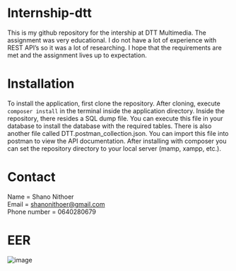 # Internship-dtt
This is my github repository for the intership at DTT Multimedia.
The assignment was very educational. I do not have a lot of experience with REST API’s so it was a lot of researching. I hope that the requirements are met and the assignment lives up to expectation. 

# Installation
To install the application, first clone the repository. After cloning, execute `composer install` in the terminal inside the application directory. Inside the repository, there resides a SQL dump file. You can execute this file in your database to install the database with the required tables. There is also another file called DTT.postman_collection.json. You can import this file into postman to view the API documentation. After installing with composer you can set the repository directory to your local server (mamp, xampp, etc.).  

# Contact 
Name = Shano Nithoer  
Email = shanonithoer@gmail.com  
Phone number = 0640280679  

# EER
![image](https://user-images.githubusercontent.com/49998299/176957557-d6a118d3-f86d-41ac-9e96-d83095f86f0c.png)
